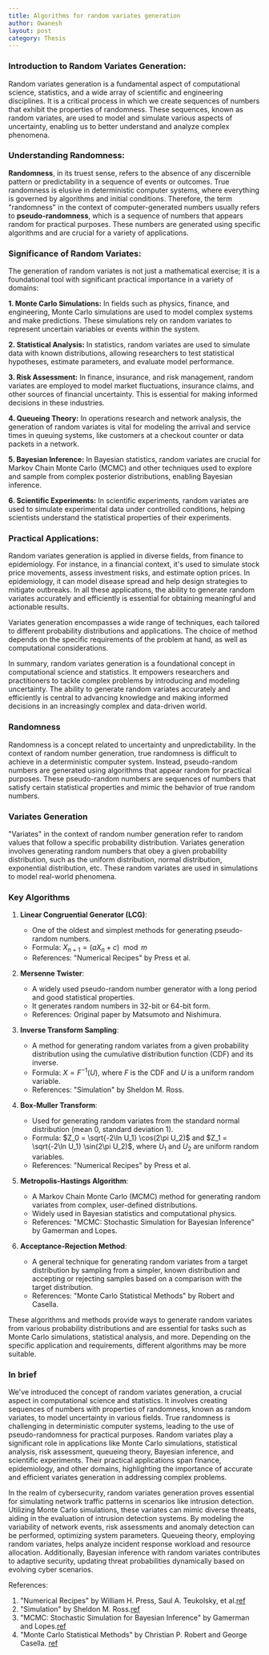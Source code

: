 ```yaml
---
title: Algorithms for random variates generation
author: Owanesh
layout: post
category: Thesis
---
```


### Introduction to Random Variates Generation:

Random variates generation is a fundamental aspect of computational science, statistics, and a wide array of scientific and engineering disciplines. It is a critical process in which we create sequences of numbers that exhibit the properties of randomness. These sequences, known as random variates, are used to model and simulate various aspects of uncertainty, enabling us to better understand and analyze complex phenomena.

### Understanding Randomness:

**Randomness**, in its truest sense, refers to the absence of any discernible pattern or predictability in a sequence of events or outcomes. True randomness is elusive in deterministic computer systems, where everything is governed by algorithms and initial conditions. Therefore, the term "randomness" in the context of computer-generated numbers usually refers to **pseudo-randomness**, which is a sequence of numbers that appears random for practical purposes. These numbers are generated using specific algorithms and are crucial for a variety of applications.

### Significance of Random Variates:

The generation of random variates is not just a mathematical exercise; it is a foundational tool with significant practical importance in a variety of domains:

**1. Monte Carlo Simulations:** In fields such as physics, finance, and engineering, Monte Carlo simulations are used to model complex systems and make predictions. These simulations rely on random variates to represent uncertain variables or events within the system.

**2. Statistical Analysis:** In statistics, random variates are used to simulate data with known distributions, allowing researchers to test statistical hypotheses, estimate parameters, and evaluate model performance.

**3. Risk Assessment:** In finance, insurance, and risk management, random variates are employed to model market fluctuations, insurance claims, and other sources of financial uncertainty. This is essential for making informed decisions in these industries.

**4. Queueing Theory:** In operations research and network analysis, the generation of random variates is vital for modeling the arrival and service times in queuing systems, like customers at a checkout counter or data packets in a network.

**5. Bayesian Inference:** In Bayesian statistics, random variates are crucial for Markov Chain Monte Carlo (MCMC) and other techniques used to explore and sample from complex posterior distributions, enabling Bayesian inference.

**6. Scientific Experiments:** In scientific experiments, random variates are used to simulate experimental data under controlled conditions, helping scientists understand the statistical properties of their experiments.

### Practical Applications:

Random variates generation is applied in diverse fields, from finance to epidemiology. For instance, in a financial context, it's used to simulate stock price movements, assess investment risks, and estimate option prices. In epidemiology, it can model disease spread and help design strategies to mitigate outbreaks. In all these applications, the ability to generate random variates accurately and efficiently is essential for obtaining meaningful and actionable results.

Variates generation encompasses a wide range of techniques, each tailored to different probability distributions and applications. The choice of method depends on the specific requirements of the problem at hand, as well as computational considerations.

In summary, random variates generation is a foundational concept in computational science and statistics. It empowers researchers and practitioners to tackle complex problems by introducing and modeling uncertainty. The ability to generate random variates accurately and efficiently is central to advancing knowledge and making informed decisions in an increasingly complex and data-driven world.

### Randomness

Randomness is a concept related to uncertainty and unpredictability. In the context of random number generation, true randomness is difficult to achieve in a deterministic computer system. Instead, pseudo-random numbers are generated using algorithms that appear random for practical purposes. These pseudo-random numbers are sequences of numbers that satisfy certain statistical properties and mimic the behavior of true random numbers.

### Variates Generation

"Variates" in the context of random number generation refer to random values that follow a specific probability distribution. Variates generation involves generating random numbers that obey a given probability distribution, such as the uniform distribution, normal distribution, exponential distribution, etc. These random variates are used in simulations to model real-world phenomena.

### Key Algorithms

1. **Linear Congruential Generator (LCG)**:
   - One of the oldest and simplest methods for generating pseudo-random numbers.
   - Formula: $X_{n+1} = (aX_n + c) \mod m$
   - References: "Numerical Recipes" by Press et al.

2. **Mersenne Twister**:
   - A widely used pseudo-random number generator with a long period and good statistical properties.
   - It generates random numbers in 32-bit or 64-bit form.
   - References: Original paper by Matsumoto and Nishimura.

3. **Inverse Transform Sampling**:
   - A method for generating random variates from a given probability distribution using the cumulative distribution function (CDF) and its inverse.
   - Formula: $X = F^{-1}(U)$, where $F$ is the CDF and $U$ is a uniform random variable.
   - References: "Simulation" by Sheldon M. Ross.

4. **Box-Muller Transform**:
   - Used for generating random variates from the standard normal distribution (mean 0, standard deviation 1).
   - Formula: $Z_0 = \sqrt{-2\ln U_1} \cos(2\pi U_2)$ and $Z_1 = \sqrt{-2\ln U_1} \sin(2\pi U_2)$, where $U_1$ and $U_2$ are uniform random variables.
   - References: "Numerical Recipes" by Press et al.

5. **Metropolis-Hastings Algorithm**:
   - A Markov Chain Monte Carlo (MCMC) method for generating random variates from complex, user-defined distributions.
   - Widely used in Bayesian statistics and computational physics.
   - References: "MCMC: Stochastic Simulation for Bayesian Inference" by Gamerman and Lopes.

6. **Acceptance-Rejection Method**:
   - A general technique for generating random variates from a target distribution by sampling from a simpler, known distribution and accepting or rejecting samples based on a comparison with the target distribution.
   - References: "Monte Carlo Statistical Methods" by Robert and Casella.

These algorithms and methods provide ways to generate random variates from various probability distributions and are essential for tasks such as Monte Carlo simulations, statistical analysis, and more. Depending on the specific application and requirements, different algorithms may be more suitable.

### In brief
We've introduced the concept of random variates generation, a crucial aspect in computational science and statistics. It involves creating sequences of numbers with properties of randomness, known as random variates, to model uncertainty in various fields. True randomness is challenging in deterministic computer systems, leading to the use of pseudo-randomness for practical purposes. Random variates play a significant role in applications like Monte Carlo simulations, statistical analysis, risk assessment, queueing theory, Bayesian inference, and scientific experiments. Their practical applications span finance, epidemiology, and other domains, highlighting the importance of accurate and efficient variates generation in addressing complex problems.

In the realm of cybersecurity, random variates generation proves essential for simulating network traffic patterns in scenarios like intrusion detection. Utilizing Monte Carlo simulations, these variates can mimic diverse threats, aiding in the evaluation of intrusion detection systems. By modeling the variability of network events, risk assessments and anomaly detection can be performed, optimizing system parameters. Queueing theory, employing random variates, helps analyze incident response workload and resource allocation. Additionally, Bayesian inference with random variates contributes to adaptive security, updating threat probabilities dynamically based on evolving cyber scenarios.

References:
1. "Numerical Recipes" by William H. Press, Saul A. Teukolsky, et al.[ref](https://assets.cambridge.org/97805218/80688/frontmatter/9780521880688_frontmatter.pdf)
2. "Simulation" by Sheldon M. Ross.[ref](https://shop.elsevier.com/books/simulation/ross/978-0-323-85738-3)
3. "MCMC: Stochastic Simulation for Bayesian Inference" by Gamerman and Lopes.[ref](https://doi.org/10.1201/9781482296426)
4. "Monte Carlo Statistical Methods" by Christian P. Robert and George Casella. [ref](https://link.springer.com/book/10.1007/978-1-4757-4145-2)